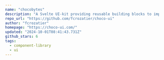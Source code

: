 ```yaml
---
name: "chocobytes"
description: "A Svelte UI-kit providing reusable building blocks to implement your own UI components and headless classes"
repo_url: "https://github.com/fcrozatier/choco-ui"
author: "fcrozatier"
homepage: "https://choco-ui.com/"
updated: "2024-10-01T08:41:43.731Z"
github_stars: 6
tags: 
  - component-library
  - ui
---
```

